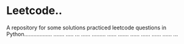 # Leetcode..
A repository for some solutions practiced leetcode questions in Python.................. ....... ..... ... ...... ......... ...... ....... ...... ...... ...... ...... ...
